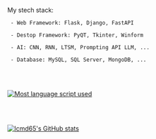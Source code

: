 <br>
  My stech stack:
  
     - Web Framework: Flask, Django, FastAPI
     
     - Destop Framework: PyQT, Tkinter, Winform
     
     - AI: CNN, RNN, LTSM, Prompting API LLM, ...
     
     - Database: MySQL, SQL Server, MongoDB, ...
     
</br>

<br>

[![Most language script used](https://github-readme-stats.vercel.app/api/top-langs/?username=lcmd65&layout=compact&theme=radical&hide=scss,stylus,blade,jupyter)](https://github.com/lcmd65/github-readme-stats)

</br>

<br>

[![lcmd65's GitHub stats](https://github-readme-stats.vercel.app/api/top-langs?username=lcmd65&hide=html,css,tex,scss,stylus,blade,jupyter%20notebook,shell,batchfile,dockerfile,typescript&theme=algolia&show_icons=true)](https://github.com/lcmd65)

</br>
